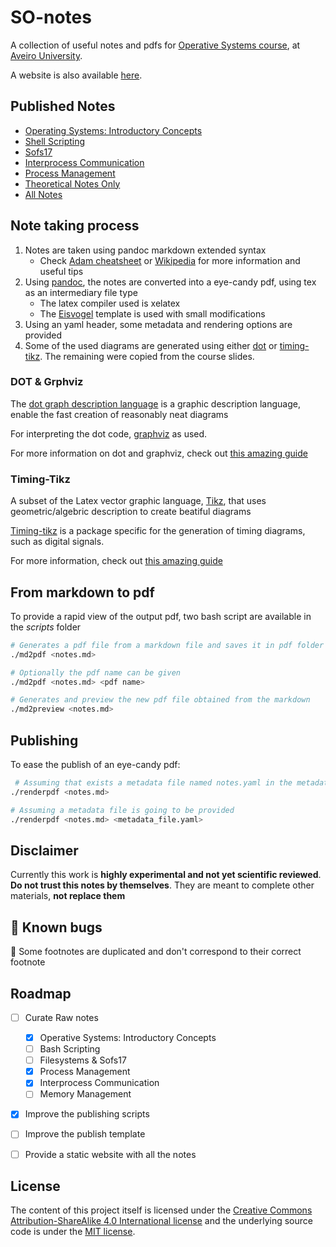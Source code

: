 # SO-notes
A collection of useful notes and pdfs for [Operative Systems course](http://www.ua.pt/deti/uc/2851), at [Aveiro University](https://www.ua.pt/).

A website is also available [here](https://k3rn3l-pan1c.github.io/SO-notes/).

## Published Notes
- [Operating Systems: Introductory Concepts](pdf/OS_Book.pdf)
- [Shell Scripting](pdf/Shell_Scripting.pdf)
- [Sofs17](pdf/sofs17_Book.pdf)
- [Interprocess Communication](pdf/IPC_Book.pdf)
- [Process Management](pdf/PM_Book.pdf)
- [Theoretical Notes Only](pdf/Theoretical_SO_Book.pdf)
- [All Notes](pdf/SO_Book.pdf)

## Note taking process
 1. Notes are taken using pandoc markdown extended syntax
	- Check [Adam cheatsheet](https://github.com/adam-p/markdown-here/wiki/Markdown-Cheatsheet) or [Wikipedia](https://en.wikipedia.org/wiki/Markdown) for more information and useful tips
2. Using [pandoc](https://pandoc.org/), the notes are converted into a eye-candy pdf, using tex as an intermediary file type
	- The latex compiler used is xelatex
	- The [Eisvogel](https://github.com/Wandmalfarbe/pandoc-latex-template) template is used with small modifications
3. Using an yaml header, some metadata and rendering options are provided
4. Some of the used diagrams are generated using either [dot](https://en.wikipedia.org/wiki/DOT_(graph_description_language)) or [timing-tikz](https://ctan.org/pkg/tikz-timing). The remaining were copied from the course slides.

### DOT & Grphviz
The [dot graph description language](https://en.wikipedia.org/wiki/DOT_(graph_description_language)) is a graphic description language, enable the fast creation of reasonably neat diagrams

For interpreting the dot code, [graphviz](https://graphviz.gitlab.io/) as used.

For more information on dot and graphviz, check out [this amazing guide](https://www.google.pt/url?sa=t&rct=j&q=&esrc=s&source=web&cd=1&ved=0ahUKEwjUrryp4srYAhWBtxQKHWKzA68QFggzMAA&url=https%3A%2F%2Fgraphviz.gitlab.io%2F_pages%2Fpdf%2Fdotguide.pdf&usg=AOvVaw1NgHmOrdTb4E59oQvAx-jW)

### Timing-Tikz
A subset of the Latex vector graphic language, [Tikz](https://en.wikibooks.org/wiki/LaTeX/PGF/TikZ), that uses geometric/algebric description to create beatiful diagrams

[Timing-tikz](https://ctan.org/pkg/tikz-timing) is a package specific for the generation of timing diagrams, such as digital signals.

For more information, check out [this amazing guide](https://www.google.pt/url?sa=t&rct=j&q=&esrc=s&source=web&cd=5&cad=rja&uact=8&ved=0ahUKEwjm56PM5MrYAhXFWhQKHVFdCbsQFghVMAQ&url=http%3A%2F%2Fwww.bakoma-tex.com%2Fdoc%2Flatex%2Ftikz-timing%2Ftikz-timing.pdf&usg=AOvVaw0C_eTrtY9GOPjUU0uMLmM3)


## From markdown to pdf
To provide a rapid view of the output pdf, two bash script are available in the _scripts_ folder 
```bash
# Generates a pdf file from a markdown file and saves it in pdf folder
./md2pdf <notes.md>

# Optionally the pdf name can be given
./md2pdf <notes.md> <pdf name>

# Generates and preview the new pdf file obtained from the markdown
./md2preview <notes.md>

```
 
## Publishing
To ease the publish of an eye-candy pdf:
```bash
 # Assuming that exists a metadata file named notes.yaml in the metadata folder
./renderpdf <notes.md>

# Assuming a metadata file is going to be provided
./renderpdf <notes.md> <metadata_file.yaml>

```
## Disclaimer

Currently this work is **highly experimental and not yet scientific reviewed**.
**Do not trust this notes by themselves**. They are meant to complete other materials, **not replace them**

## :bug: Known bugs

:red_circle: Some footnotes are duplicated and don't correspond to their correct footnote 

## Roadmap

- [ ] Curate Raw notes
	- [X] Operative Systems: Introductory Concepts
	- [ ] Bash Scripting 
	- [ ] Filesystems & Sofs17
	- [X] Process Management
	- [X] Interprocess Communication 
	- [ ] Memory Management
- [X] Improve the publishing scripts
- [ ] Improve the publish template
- [ ] Provide a static website with all the notes


## License
The content of this project itself is licensed under the [Creative Commons Attribution-ShareAlike 4.0 International license](https://creativecommons.org/licenses/by-sa/4.0/) and the underlying source code is under the [MIT license](https://opensource.org/licenses/mit-license.php).


